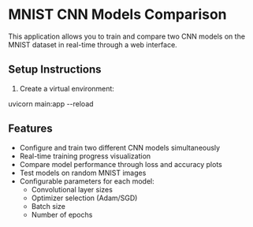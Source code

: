 # MNIST CNN Models Comparison

This application allows you to train and compare two CNN models on the MNIST dataset in real-time through a web interface.

## Setup Instructions

1. Create a virtual environment:

uvicorn main:app --reload


## Features

- Configure and train two different CNN models simultaneously
- Real-time training progress visualization
- Compare model performance through loss and accuracy plots
- Test models on random MNIST images
- Configurable parameters for each model:
  - Convolutional layer sizes
  - Optimizer selection (Adam/SGD)
  - Batch size
  - Number of epochs